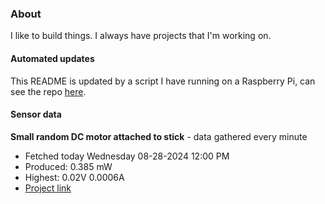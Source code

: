### About
I like to build things. I always have projects that I'm working on.

#### Automated updates
This README is updated by a script I have running on a Raspberry Pi, can see the repo [here](https://github.com/jdc-cunningham/raspi-git-repo-updater).

#### Sensor data


**Small random DC motor attached to stick** - data gathered every minute
- Fetched today Wednesday 08-28-2024 12:00 PM
- Produced: 0.385 mW
- Highest: 0.02V 0.0006A
- [Project link](https://github.com/jdc-cunningham/turbine-raspi)